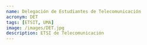 ```yaml
---
name: Delegación de Estudiantes de Telecomunicación
acronym: DET
tags: [ETSIT, UMA]
image: /images/DET.jpg
description: ETSI de Telecomunicación
---
```

